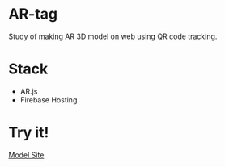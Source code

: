 # AR-tag
Study of making AR 3D model on web using QR code tracking.
# Stack
- AR.js
- Firebase Hosting
# Try it!
[Model Site](https://ar-tag-f67c4.web.app/)
